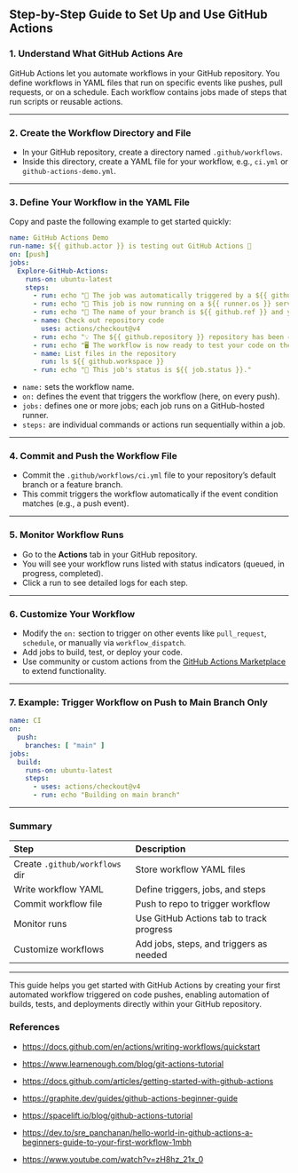 ## Step-by-Step Guide to Set Up and Use GitHub Actions

### 1. Understand What GitHub Actions Are

GitHub Actions let you automate workflows in your GitHub repository. You define workflows in YAML files that run on specific events like pushes, pull requests, or on a schedule. Each workflow contains jobs made of steps that run scripts or reusable actions.

---

### 2. Create the Workflow Directory and File

- In your GitHub repository, create a directory named `.github/workflows`.
- Inside this directory, create a YAML file for your workflow, e.g., `ci.yml` or `github-actions-demo.yml`.

---

### 3. Define Your Workflow in the YAML File

Copy and paste the following example to get started quickly:

```yaml
name: GitHub Actions Demo
run-name: ${{ github.actor }} is testing out GitHub Actions 🚀
on: [push]
jobs:
  Explore-GitHub-Actions:
    runs-on: ubuntu-latest
    steps:
      - run: echo "🎉 The job was automatically triggered by a ${{ github.event_name }} event."
      - run: echo "🐧 This job is now running on a ${{ runner.os }} server hosted by GitHub!"
      - run: echo "🔎 The name of your branch is ${{ github.ref }} and your repository is ${{ github.repository }}."
      - name: Check out repository code
        uses: actions/checkout@v4
      - run: echo "💡 The ${{ github.repository }} repository has been cloned to the runner."
      - run: echo "🖥️ The workflow is now ready to test your code on the runner."
      - name: List files in the repository
        run: ls ${{ github.workspace }}
      - run: echo "🍏 This job's status is ${{ job.status }}."
```

- `name:` sets the workflow name.
- `on:` defines the event that triggers the workflow (here, on every push).
- `jobs:` defines one or more jobs; each job runs on a GitHub-hosted runner.
- `steps:` are individual commands or actions run sequentially within a job.

---

### 4. Commit and Push the Workflow File

- Commit the `.github/workflows/ci.yml` file to your repository’s default branch or a feature branch.
- This commit triggers the workflow automatically if the event condition matches (e.g., a push event).

---

### 5. Monitor Workflow Runs

- Go to the **Actions** tab in your GitHub repository.
- You will see your workflow runs listed with status indicators (queued, in progress, completed).
- Click a run to see detailed logs for each step.

---

### 6. Customize Your Workflow

- Modify the `on:` section to trigger on other events like `pull_request`, `schedule`, or manually via `workflow_dispatch`.
- Add jobs to build, test, or deploy your code.
- Use community or custom actions from the [GitHub Actions Marketplace](https://github.com/marketplace/actions) to extend functionality.

---

### 7. Example: Trigger Workflow on Push to Main Branch Only

```yaml
name: CI
on:
  push:
    branches: [ "main" ]
jobs:
  build:
    runs-on: ubuntu-latest
    steps:
      - uses: actions/checkout@v4
      - run: echo "Building on main branch"
```


---

### Summary

| Step                           | Description                              |
| :----------------------------- | :--------------------------------------- |
| Create `.github/workflows` dir | Store workflow YAML files                |
| Write workflow YAML            | Define triggers, jobs, and steps         |
| Commit workflow file           | Push to repo to trigger workflow         |
| Monitor runs                   | Use GitHub Actions tab to track progress |
| Customize workflows            | Add jobs, steps, and triggers as needed  |


---

This guide helps you get started with GitHub Actions by creating your first automated workflow triggered on code pushes, enabling automation of builds, tests, and deployments directly within your GitHub repository.

### References

- https://docs.github.com/en/actions/writing-workflows/quickstart

- https://www.learnenough.com/blog/git-actions-tutorial

- https://docs.github.com/articles/getting-started-with-github-actions

- https://graphite.dev/guides/github-actions-beginner-guide

- https://spacelift.io/blog/github-actions-tutorial

- https://dev.to/sre_panchanan/hello-world-in-github-actions-a-beginners-guide-to-your-first-workflow-1mbh

- https://www.youtube.com/watch?v=zH8hz_21x_0

